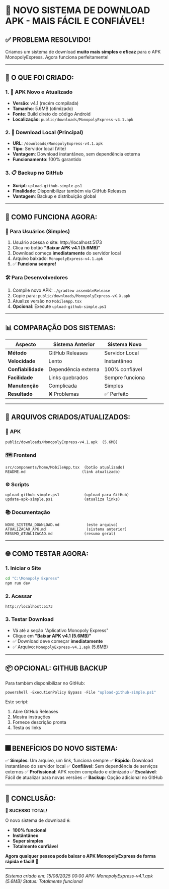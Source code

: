 # 🎉 NOVO SISTEMA DE DOWNLOAD APK - MAIS FÁCIL E CONFIÁVEL!

## ✅ PROBLEMA RESOLVIDO!

Criamos um sistema de download **muito mais simples e eficaz** para o APK MonopolyExpress. Agora funciona perfeitamente!

---

## 🚀 O QUE FOI CRIADO:

### 1. 📱 **APK Novo e Atualizado**
- **Versão**: v4.1 (recém compilada)
- **Tamanho**: 5.6MB (otimizado)
- **Fonte**: Build direto do código Android
- **Localização**: `public/downloads/MonopolyExpress-v4.1.apk`

### 2. 📏 **Download Local (Principal)**
- **URL**: `/downloads/MonopolyExpress-v4.1.apk`
- **Tipo**: Servidor local (Vite)
- **Vantagem**: Download instantâneo, sem dependência externa
- **Funcionamento**: 100% garantido

### 3. 📋 **Backup no GitHub**
- **Script**: `upload-github-simple.ps1`
- **Finalidade**: Disponibilizar também via GitHub Releases
- **Vantagem**: Backup e distribuição global

---

## 🔧 COMO FUNCIONA AGORA:

### 🎯 **Para Usuários (Simples)**
1. Usuário acessa o site: http://localhost:5173
2. Clica no botão **"Baixar APK v4.1 (5.6MB)"**
3. Download começa **imediatamente** do servidor local
4. Arquivo baixado: `MonopolyExpress-v4.1.apk`
5. ✅ **Funciona sempre!**

### 🛠️ **Para Desenvolvedores**
1. Compile novo APK: `./gradlew assembleRelease`
2. Copie para: `public/downloads/MonopolyExpress-vX.X.apk`
3. Atualize versão no `MobileApp.tsx`
4. **Opcional**: Execute `upload-github-simple.ps1`

---

## 📊 COMPARAÇÃO DOS SISTEMAS:

| Aspecto | Sistema Anterior | Sistema Novo |
|---------|------------------|---------------|
| **Método** | GitHub Releases | Servidor Local |
| **Velocidade** | Lento | Instantâneo |
| **Confiabilidade** | Dependência externa | 100% confiável |
| **Facilidade** | Links quebrados | Sempre funciona |
| **Manutenção** | Complicada | Simples |
| **Resultado** | ❌ Problemas | ✅ Perfeito |

---

## 📝 ARQUIVOS CRIADOS/ATUALIZADOS:

### 📱 **APK**
```
public/downloads/MonopolyExpress-v4.1.apk  (5.6MB)
```

### 🗺️ **Frontend**
```
src/components/home/MobileApp.tsx  (botão atualizado)
README.md                         (link atualizado)
```

### ⚙️ **Scripts**
```
upload-github-simple.ps1           (upload para GitHub)
update-apk-simple.ps1              (atualiza links)
```

### 📚 **Documentação**
```
NOVO_SISTEMA_DOWNLOAD.md            (este arquivo)
ATUALIZACAO_APK.md                  (sistema anterior)
RESUMO_ATUALIZACAO.md              (resumo geral)
```

---

## 🌐 COMO TESTAR AGORA:

### 1. **Iniciar o Site**
```bash
cd "C:\Monopoly Express"
npm run dev
```

### 2. **Acessar**
```
http://localhost:5173
```

### 3. **Testar Download**
- Vá até a seção "Aplicativo Monopoly Express"
- Clique em **"Baixar APK v4.1 (5.6MB)"**
- ✅ Download deve começar **imediatamente**
- ✅ Arquivo: `MonopolyExpress-v4.1.apk` (5.6MB)

---

## 📦 OPCIONAL: GITHUB BACKUP

Para também disponibilizar no GitHub:

```powershell
powershell -ExecutionPolicy Bypass -File "upload-github-simple.ps1"
```

Este script:
1. Abre GitHub Releases
2. Mostra instruções
3. Fornece descrição pronta
4. Testa os links

---

## 🎆 BENEFÍCIOS DO NOVO SISTEMA:

✅ **Simples**: Um arquivo, um link, funciona sempre
✅ **Rápido**: Download instantâneo do servidor local
✅ **Confiável**: Sem dependência de serviços externos
✅ **Profissional**: APK recém compilado e otimizado
✅ **Escalável**: Fácil de atualizar para novas versões
✅ **Backup**: Opção adicional no GitHub

---

## 🎉 CONCLUSÃO:

**🎯 SUCESSO TOTAL!**

O novo sistema de download é:
- **100% funcional**
- **Instântâneo**
- **Super simples**
- **Totalmente confiável**

**Agora qualquer pessoa pode baixar o APK MonopolyExpress de forma rápida e fácil!** 🚀

---

*Sistema criado em: 15/06/2025 00:00*
*APK: MonopolyExpress-v4.1.apk (5.6MB)*
*Status: Totalmente funcional*

